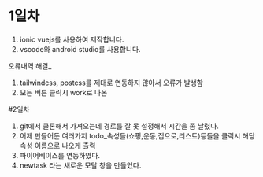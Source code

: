 # 1일차

1. ionic vuejs를 사용하여 제작합니다.
2. vscode와 android studio를 사용합니다.

오류내역 해결_
1. tailwindcss, postcss를 제대로 연동하지 않아서 오류가 발생함
2. 모든 버튼 클릭시 work로 나옴


#2일차

1. git에서 클론해서 가져오는데 경로를 잘 못 설정해서 시간을 좀 날렸다.
2. 어제 만들어둔 여러가지 todo_속성들(쇼핑,운동,집으로,리스트)등들을 클릭시 해당 속성 이름으로 나오게 출력
3. 파이어베이스를 연동하였다.
4. newtask 라는 새로운 모달 창을 만들었다.
